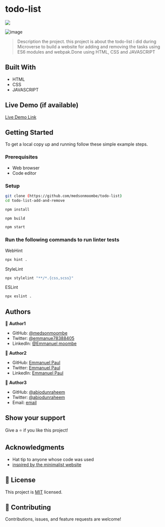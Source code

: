 # todo-list
![](https://img.shields.io/badge/Microverse-blueviolet)

![image](https://user-images.githubusercontent.com/98400013/166960041-dbe6029a-8150-4e91-9c32-4e57988e9cbf.png)




> Description the project.
> this project is about the todo-list i did during Microverse to build a website for adding and removing the tasks using ES6 modules and webpak.Done using HTML, CSS and JAVASCRIPT


## Built With

- HTML
- CSS
- JAVASCRIPT

## Live Demo (if available)
[Live Demo Link](https://medsonmoombe.github.io/todo-list)



## Getting Started


To get a local copy up and running follow these simple example steps.

### Prerequisites

- Web browser
- Code editor

### Setup
```bash
git clone (https://github.com/medsonmoombe/todo-list)
cd todo-list-add-and-remove
```


```bash
npm install
```

```bash
npm build
```

```bash
npm start
```

### Run the following commands to run linter tests

WebHint
```bash
npx hint .
```

StyleLint
```bash
npx stylelint "**/*.{css,scss}"
```

ESLint
```bash
npx eslint .
```



## Authors

👤 **Author1**

- GitHub: [@medsonmoombe](https://github.com/medsonmoombe)
- Twitter: [@emmanue78388405](https://twitter.com/@emmanue78388405)
- LinkedIn: [@Emmanuel moombe](https://www.linkedin.com/in/emmanuel-moombe-821918230/)

👤 **Author2**

- GitHub: [Emmanuel Paul](https://github.com/Epaltechs/Webpack)
- Twitter: [Emmanuel Paul](http://twitter.com/@emmapaul247)
- LinkedIn: [Emmanuel Paul](https://www.linkedin.com/in/emmanuel-paul-a2bab7b4)

👤 **Author3**

- GitHub: [@abiodunraheem](https://github.com/abiodunraheem)
- Twitter: [@abiodunraheem](https://twitter.com/Raheemabiodun23)
- Email: [email](raheemabiodun23@gmail.com)
## Show your support

Give a ⭐️ if you like this project!

## Acknowledgments

- Hat tip to anyone whose code was used
- [inspired by the minimalist website](https://web.archive.org/web/20180320194056/http://www.getminimalist.com:80/)

## 📝 License

This project is [MIT](https://github.com/medsonmoombe/todo-list/blob/todo-list-add-and-remove/LICENSE) licensed.

## 🤝 Contributing

Contributions, issues, and feature requests are welcome!
